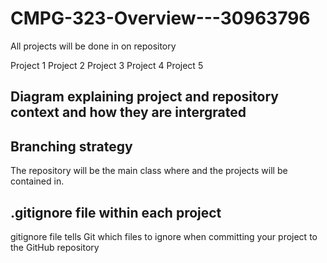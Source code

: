 # CMPG-323-Overview---30963796

All projects will be done in on repository

Project 1
Project 2
Project 3
Project 4
Project 5

## Diagram explaining project and repository context and how they are intergrated


## Branching strategy
The repository will be the main class where and the projects will be contained in.

## .gitignore file within each project
gitignore file tells Git which files to ignore when committing your project to the GitHub repository
